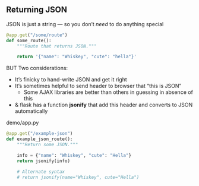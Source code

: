 ## Returning JSON

JSON is just a string — so you don’t _need_ to do anything special

```python
@app.get("/some/route")
def some_route():
    """Route that returns JSON."""

    return '{"name": "Whiskey", "cute": "hella"}'

```

BUT Two considerations:
-   It’s finicky to hand-write JSON and get it right
-   It’s sometimes helpful to send header to browser that “this is JSON”
    -   Some AJAX libraries are better than others in guessing in absence of this
- & flask has a function **jsonify** that add this header and converts to JSON automatically

demo/app.py
```python
@app.get("/example-json")
def example_json_route():
    """Return some JSON."""

    info = {"name": "Whiskey", "cute": "Hella"}
    return jsonify(info)

    # Alternate syntax
    # return jsonify(name="Whiskey", cute="Hella")
```
